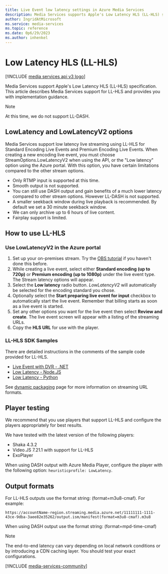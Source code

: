 ```yaml
---
title: Live Event low latency settings in Azure Media Services
description: Media Services supports Apple's Low Latency HLS (LL-HLS) specification.  This article describes Media Services support for LL-HLS and provides you with implementation guidance.
author: IngridAtMicrosoft
ms.service: media-services
ms.topic: reference
ms.date: 0p6/29/2023
ms.author: inhenkel
---
```


# Low Latency HLS (LL-HLS)

[!INCLUDE [media services api v3 logo](./includes/v3-hr.md)]

Media Services support Apple's Low Latency HLS (LL-HLS) specification. This article describes Media Services support for LL-HLS and provides you with implementation guidance.

> [!NOTE]
> At this time, we do not support LL-DASH.

## LowLatency and LowLatencyV2 options

Media Services support low latency live streaming using LL-HLS for Standard Encoding Live Events and Premium Encoding Live Events. When creating a new encoding live event, you must choose StreamOptions.LowLatencyV2 when using the API, or the "Low latency" option using the Azure portal. With this option, you have certain limitations compared to the other stream options.

- Only RTMP input is supported at this time.
- Smooth output is not supported.
- You can still use DASH output and gain benefits of a much lower latency compared to other stream options. However LL-DASH is not supported.
- A smaller seekback window during live playback is recommended. By default we set a 30 minute seekback window.
- We can only archive up to 6 hours of live content.
- Fairplay support is limited.


## How to use LL-HLS

### Use LowLatencyV2 in the Azure portal

1. Set up your on-premises stream. Try the [OBS tutorial](live-event-obs-quickstart.md) if you haven't done this before.
1. While creating a live event, select either **Standard encoding (up to 720p)** or **Premium encoding (up to 1080p)** under the live event type.  The Stream latency options will appear.
1. Select the **Low latency** radio button.  *LowLatencyV2* will automatically be selected for the encoding standard you chose.
1. Optionally select the **Start preparing live event for input** checkbox to automatically start the live event. Remember that billing starts as soon as a live event is started.
1. Set any other options you want for the live event then select **Review and create**. The live event screen will appear with a listing of the streaming URLs.
1. Copy the **HLS URL** for use with the player.

### LL-HLS SDK Samples

There are detailed instructions in the comments of the sample code provided for LL-HLS.

- [Live Event with DVR - .NET](https://github.com/Azure-Samples/media-services-v3-dotnet/blob/main/Live/LiveEventWithDVR/Program.cs)
- [Low Latency - Node.JS](https://github.com/Azure-Samples/media-services-v3-node-tutorials/blob/main/Live/720P_Low_Latency_Encoding_Live_Event/index.ts)
- [Low Latency - Python](https://github.com/Azure-Samples/media-services-v3-python/blob/main/Live/720p_Encoding_Live_Event_Low_Latency/720p_low_latency_encoding_live_event.py)

See [dynamic packaging](encode-dynamic-packaging-concept.md) page for more information on streaming URL formats.

## Player testing

We recommend that you use players that support LL-HLS and configure the players appropriately for best results.

We have tested with the latest version of the following players:

- Shaka 4.3.2
- Video.JS 7.21.1 with support for LL-HLS
- ExoPlayer

When using DASH output with Azure Media Player, configure the player with the following option: `heuristicprofile: LowLatency`.

## Output formats

For LL-HLS outputs use the format string: (format=m3u8-cmaf). For example:

`https://accountName-region.streaming.media.azure.net/11111111-1111-43ce-9dba-3aee82e35262/output.ism/manifest(format=m3u8-cmaf).m3u8`

When using DASH output use the format string: (format=mpd-time-cmaf)

> [!NOTE]
> The end-to-end latency can vary depending on local network conditions or by introducing a CDN caching layer. You should test your exact configurations.

[!INCLUDE [media-services-community](includes/media-services-community.md)]
